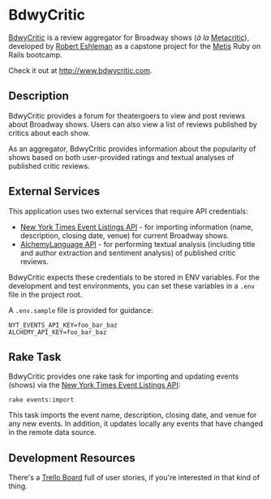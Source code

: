 # BdwyCritic

[BdwyCritic] is a review aggregator for Broadway shows (*à la* [Metacritic]), developed by [Robert Eshleman] as a capstone project for the [Metis] Ruby on Rails bootcamp.

Check it out at http://www.bdwycritic.com.

## Description

BdwyCritic provides a forum for theatergoers to view and post reviews about Broadway shows. Users can also view a list of reviews published by critics about each show.

As an aggregator, BdwyCritic provides information about the popularity of shows based on both user-provided ratings and textual analyses of published critic reviews.

## External Services

This application uses two external services that require API credentials:

* [New York Times Event Listings API] - for importing information (name, description, closing date, venue) for current Broadway shows.
* [AlchemyLanguage API] - for performing textual analysis (including title and author extraction and sentiment analysis) of published critic reviews.

BdwyCritic expects these credentials to be stored in ENV variables. For the development and test environments, you can set these variables in a `.env` file in the project root.

A `.env.sample` file is provided for guidance:

```
NYT_EVENTS_API_KEY=foo_bar_baz
ALCHEMY_API_KEY=foo_bar_baz
```

## Rake Task

BdwyCritic provides one rake task for importing and updating events (shows) via the [New York Times Event Listings API]:

```
rake events:import
```

This task imports the event name, description, closing date, and venue for any new events. In addition, it updates locally any events that have changed in the remote data source.

## Development Resources

There's a [Trello Board] full of user stories, if you're interested in that kind of thing.

[BdwyCritic]: https://github.com/reshleman/bdwycritic
[Metacritic]: http://www.metacritic.com/
[Robert Eshleman]: https://github.com/reshleman
[Metis]: http://www.thisismetis.com
[http://www.bdwycritic.com/]: http://www.bdwycritic.com/
[Trello Board]: https://trello.com/b/ma8uIYeS
[New York Times Event Listings API]: http://developer.nytimes.com/docs/events_api
[AlchemyLanguage API]: http://www.alchemyapi.com/products/alchemylanguage/
